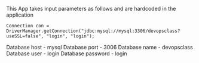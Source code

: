 This App takes input parameters as follows and are hardcoded in the application

    Connection con = DriverManager.getConnection("jdbc:mysql://mysql:3306/devopsclass?useSSL=false", "login", "login");
Database host - mysql
Database port - 3006
Database name - devopsclass
Database user - login
Database password - login

